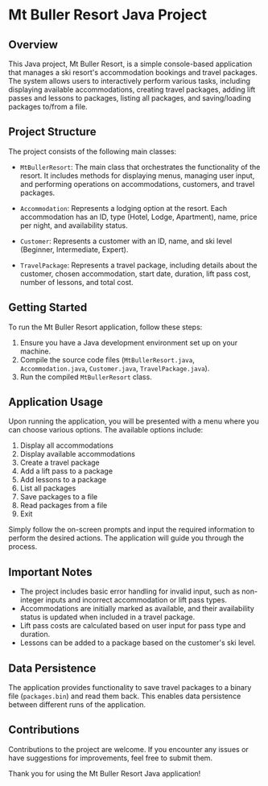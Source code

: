 # Mt Buller Resort Java Project

## Overview
This Java project, Mt Buller Resort, is a simple console-based application that manages a ski resort's accommodation bookings and travel packages. The system allows users to interactively perform various tasks, including displaying available accommodations, creating travel packages, adding lift passes and lessons to packages, listing all packages, and saving/loading packages to/from a file.

## Project Structure
The project consists of the following main classes:

- `MtBullerResort`: The main class that orchestrates the functionality of the resort. It includes methods for displaying menus, managing user input, and performing operations on accommodations, customers, and travel packages.

- `Accommodation`: Represents a lodging option at the resort. Each accommodation has an ID, type (Hotel, Lodge, Apartment), name, price per night, and availability status.

- `Customer`: Represents a customer with an ID, name, and ski level (Beginner, Intermediate, Expert).

- `TravelPackage`: Represents a travel package, including details about the customer, chosen accommodation, start date, duration, lift pass cost, number of lessons, and total cost.

## Getting Started
To run the Mt Buller Resort application, follow these steps:

1. Ensure you have a Java development environment set up on your machine.
2. Compile the source code files (`MtBullerResort.java`, `Accommodation.java`, `Customer.java`, `TravelPackage.java`).
3. Run the compiled `MtBullerResort` class.

## Application Usage
Upon running the application, you will be presented with a menu where you can choose various options. The available options include:

1. Display all accommodations
2. Display available accommodations
3. Create a travel package
4. Add a lift pass to a package
5. Add lessons to a package
6. List all packages
7. Save packages to a file
8. Read packages from a file
0. Exit

Simply follow the on-screen prompts and input the required information to perform the desired actions. The application will guide you through the process.

## Important Notes
- The project includes basic error handling for invalid input, such as non-integer inputs and incorrect accommodation or lift pass types.
- Accommodations are initially marked as available, and their availability status is updated when included in a travel package.
- Lift pass costs are calculated based on user input for pass type and duration.
- Lessons can be added to a package based on the customer's ski level.

## Data Persistence
The application provides functionality to save travel packages to a binary file (`packages.bin`) and read them back. This enables data persistence between different runs of the application.

## Contributions
Contributions to the project are welcome. If you encounter any issues or have suggestions for improvements, feel free to submit them.

Thank you for using the Mt Buller Resort Java application!
